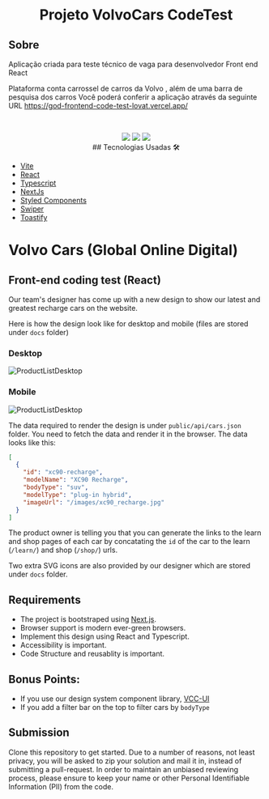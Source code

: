 <h1 align="center">Projeto VolvoCars CodeTest</h1>

## Sobre

Aplicação criada para teste técnico de vaga para desenvolvedor Front end React

Plataforma conta carrossel de carros da Volvo , além de uma barra de pesquisa dos carros
Você poderá conferir a aplicação através da seguinte URL https://god-frontend-code-test-lovat.vercel.app/

</div> <br>

<p align="center">
<img src="https://img.shields.io/badge/vite-white?style=for-the-badge&logo=vite&logoColor=8B73FE"></img>
<img src="https://img.shields.io/badge/react-white?style=for-the-badge&logo=vite&logoColor=8B73FE"></img>
<img src="https://img.shields.io/badge/typescript-white?style=for-the-badge&logo=typescript&logoColor=8B73FE"></img>

</div>

 <br>
## Tecnologias Usadas 🛠️

- [Vite](https://vitejs.dev)
- [React](https://react.dev/)
- [Typescript](https://www.typescriptlang.org/)
- [NextJs](https://nextjs.org/)
- [Styled Components](https://styled-components.com/)
- [Swiper](https://swiperjs.com/)
- [Toastify](https://www.npmjs.com/package/react-toastify)

# Volvo Cars (Global Online Digital)

## Front-end coding test (React)

Our team's designer has come up with a new design to show our latest and greatest recharge cars on the website.

Here is how the design look like for desktop and mobile (files are stored under `docs` folder)

### Desktop

![ProductListDesktop](./docs/ProductList-Desktop.png)

### Mobile

![ProductListDesktop](./docs/ProductList-Mobile.png)

The data required to render the design is under `public/api/cars.json` folder. You need to fetch the data and render it in the browser. The data looks like this:

```json
[
  {
    "id": "xc90-recharge",
    "modelName": "XC90 Recharge",
    "bodyType": "suv",
    "modelType": "plug-in hybrid",
    "imageUrl": "/images/xc90_recharge.jpg"
  }
]
```

The product owner is telling you that you can generate the links to the learn and shop pages of each car by concatating the `id` of the car to the learn (`/learn/`) and shop (`/shop/`) urls.

Two extra SVG icons are also provided by our designer which are stored under `docs` folder.

## Requirements

- The project is bootstraped using [Next.js](https://nextjs.org/).
- Browser support is modern ever-green browsers.
- Implement this design using React and Typescript.
- Accessibility is important.
- Code Structure and reusablity is important.

## Bonus Points:

- If you use our design system component library, [VCC-UI](https://vcc-ui.vercel.app/)
- If you add a filter bar on the top to filter cars by `bodyType`

## Submission

Clone this repository to get started. Due to a number of reasons, not least privacy, you will be asked to zip your solution and mail it in, instead of submitting a pull-request. In order to maintain an unbiased reviewing process, please ensure to keep your name or other Personal Identifiable Information (PII) from the code.

